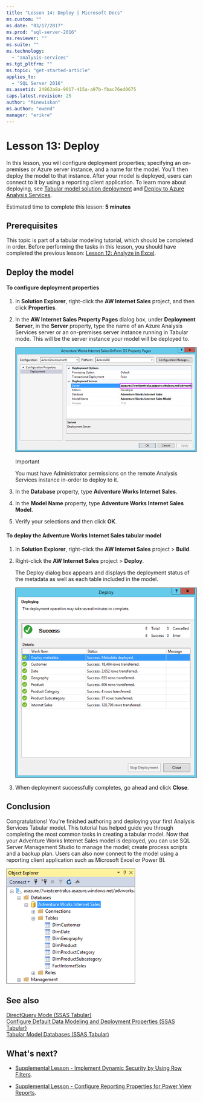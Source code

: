 ```yaml
---
title: "Lesson 14: Deploy | Microsoft Docs"
ms.custom: ""
ms.date: "03/17/2017"
ms.prod: "sql-server-2016"
ms.reviewer: ""
ms.suite: ""
ms.technology: 
  - "analysis-services"
ms.tgt_pltfrm: ""
ms.topic: "get-started-article"
applies_to: 
  - "SQL Server 2016"
ms.assetid: 24863a8a-9017-415a-a97b-fbac76ed0675
caps.latest.revision: 25
author: "Minewiskan"
ms.author: "owend"
manager: "erikre"
---
```

# Lesson 13: Deploy
In this lesson, you will configure deployment properties; specifying an on-premises or Azure server instance, and a name for the model. You'll then deploy the model to that instance. After your model is deployed, users can connect to it by using a reporting client application. To learn more about deploying, see [Tabular model solution deployment](../analysis-services/tabular-models/tabular-model-solution-deployment-ssas-tabular.md) and [Deploy to Azure Analysis Services](https://docs.microsoft.com/azure/analysis-services/analysis-services-deploy).  
  
Estimated time to complete this lesson: **5 minutes**  
  
## Prerequisites  
This topic is part of a tabular modeling tutorial, which should be completed in order. Before performing the tasks in this lesson, you should have completed the previous lesson: [Lesson 12: Analyze in Excel](../analysis-services/lesson-12-analyze-in-excel.md).  
  
## Deploy the model  
  
#### To configure deployment properties  
  
1.  In **Solution Explorer**, right-click the **AW Internet Sales** project, and then click **Properties**.  
  
2.  In the **AW Internet Sales Property Pages** dialog box, under **Deployment Server**, in the **Server** property, type the name of an Azure Analysis Services server or an on-premises server instance running in Tabular mode. This will be the server instance your model will be deployed to.  

    ![aas-deploy-deployment-server-property](../analysis-services/media/aas-deploy-deployment-server-property.png)
 
    > [!IMPORTANT]  
    > You must have Administrator permissions on the remote Analysis Services instance in-order to deploy to it.  
  
3.  In the **Database** property, type **Adventure Works Internet Sales**.  
  
4.  In the **Model Name** property, type **Adventure Works Internet Sales Model**.  
  
5.  Verify your selections and then click **OK**.  
  
#### To deploy the Adventure Works Internet Sales tabular model  
  
1.  In **Solution Explorer**, right-click the **AW Internet Sales** project > **Build**.  

2.  Right-click the **AW Internet Sales** project > **Deploy**. 
  
    The Deploy dialog box appears and displays the deployment status of the metadata as well as each table included in the model.  
    
    ![aas-deploy-status](../analysis-services/media/aas-deploy-status.png)
  
3. When deployment successfully completes, go ahead and click **Close**.  
  
## Conclusion  
Congratulations! You're finished authoring and deploying your first Analysis Services Tabular model. This tutorial has helped guide you through completing the most common tasks in creating a tabular model. Now that your Adventure Works Internet Sales model is deployed, you can use SQL Server Management Studio to manage the model; create process scripts and a backup plan. Users can also now connect to the model using a reporting client application such as Microsoft Excel or Power BI.  

![as-tabular-lesson13-ssms](../analysis-services/media/as-tabular-lesson13-ssms.png)
  
  
## See also  
[DirectQuery Mode &#40;SSAS Tabular&#41;](../analysis-services/tabular-models/directquery-mode-ssas-tabular.md)  
[Configure Default Data Modeling and Deployment Properties &#40;SSAS Tabular&#41;](../analysis-services/tabular-models/configure-default-data-modeling-and-deployment-properties-ssas-tabular.md)  
[Tabular Model Databases &#40;SSAS Tabular&#41;](../analysis-services/tabular-models/tabular-model-databases-ssas-tabular.md)  
  
  
  ## What's next?
*  [Supplemental Lesson - Implement Dynamic Security by Using Row Filters](../analysis-services/supplemental-lesson-implement-dynamic-security-by-using-row-filters.md).

*  [Supplemental Lesson - Configure Reporting Properties for Power View Reports](../analysis-services/supplemental-lesson-configure-reporting-properties-for-power-view-reports.md).
